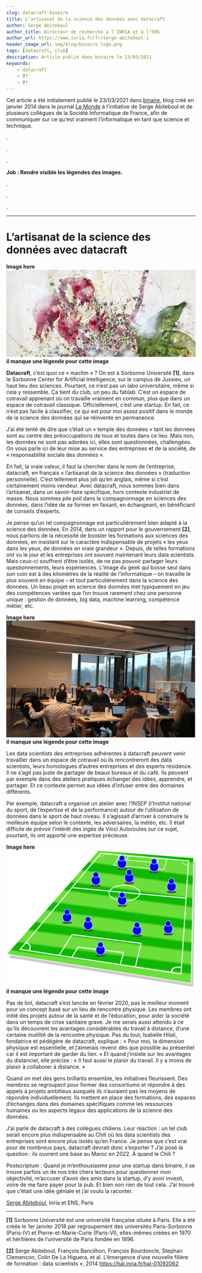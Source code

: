 ```yaml
---
slug: datacraft-binaire
title: L’artisanat de la science des données avec datacraft
author: Serge Abiteboul
author_title: Directeur de recherche à l'INRIA et à l'ENS
author_url: https://www.inria.fr/fr/serge-abiteboul-1
header_image_url: img/blog/binaire_logo.png
tags: [datacraft, club]
description: Article publié dans binaire le 23/03/2021
keywords:
    - datacraft
    - ??
    - ??
---
```



Cet article a été initialement publié le 23/03/2021 dans [binaire](https://www.lemonde.fr/blog/binaire/2021/03/23/lartisanat-de-la-science-des-donnees-avec-datacraft/), blog créé en janvier 2014 dans le journal [Le Monde](https://www.lemonde.fr/blog/binaire/a-propos/) à l’initiative de Serge Abiteboul et de plusieurs collègues de la Société Informatique de France, afin de communiquer sur ce qu’est vraiment l’informatique en tant que science et technique.

<!--truncate-->


.

.

.

**Job : Rendre visible les légendes des images.**

.

.

.

---

# L’artisanat de la science des données avec datacraft

**Image here**
![image](./img/2021-03-23-binaire/Hiba.png "**Courteousy of Hiba Kalache, therefore the most profound though is a beating heart (bannière du site de datacraft)**")
**il manque une légende pour cette image**


**Datacraft**, c’est quoi ce « machin » ? On est à Sorbonne Université **[1]**, dans le Sorbonne Center for Artificial Intelligence, sur le campus de Jussieu, un haut lieu des sciences. Pourtant, ce n’est pas un labo universitaire, même si cela y ressemble. Ça tient du club, un peu du fablab. C’est un espace de cotravail apprenant où on travaille vraiment en commun, plus que dans un espace de cotravail classique. Officiellement, c’est une startup. En fait, ce n’est pas facile à classifier, ce qui est pour moi assez positif dans le monde de la science des données qui se réinvente en permanence.

J’ai été tenté de dire que c’était un « temple des données » tant les données sont au centre des préoccupations de tous et toutes dans ce lieu. Mais non, les données ne sont pas adorées ici, elles sont questionnées, challengées. On vous parle ici de leur mise au service des entreprises et de la société, de « responsabilité sociale des données ».

En fait, la vraie valeur, il faut la chercher dans le nom de l’entreprise, datacraft, en français « l’artisanat de la science des données » (traduction personnelle). C’est tellement plus joli qu’en anglais, même si c’est certainement moins vendeur. Avec datacraft, nous sommes bien dans l’artisanat, dans un savoir-faire spécifique, hors contexte industriel de masse. Nous sommes pile poil dans le compagnonnage en sciences des données, dans l’idée de se former en faisant, en échangeant, en bénéficiant de conseils d’experts.

Je pense qu’un tel compagnonnage est particulièrement bien adapté à la science des données. En 2014, dans un rapport pour le gouvernement **[2]**, nous parlions de la nécessité de booster les formations aux sciences des données, en insistant sur le caractère indispensable de projets « les yeux dans les yeux, de données en vraie grandeur ». Depuis, de telles formations ont vu le jour et les entreprises ont souvent maintenant leurs data scientists. Mais ceux-ci souffrent d’être isolés, de ne pas pouvoir partager leurs questionnements, leurs expériences. L’image du geek qui bosse seul dans son coin est à des kilomètres de la réalité de l’informatique – on travaille le plus souvent en équipe – et tout particulièrement dans la science des données. Un beau projet en science des données met typiquement en jeu des compétences variées que l’on trouve rarement chez une personne unique : gestion de données, big data, machine learning, compétence métier, etc.



**Image here**
![image](./img/2021-03-23-binaire/Atelier.png "**©datacraft, atelier computer vision au service de l’imagerie médicale**")
**il manque une légende pour cette image**


Les data scientists des entreprises adhérentes à datacraft peuvent venir travailler dans un espace de cotravail où ils rencontreront des data scientists, leurs homologues d’autres entreprises et des experts résidence. Il ne s’agit pas juste de partager de beaux bureaux et du café.  Ils peuvent par exemple dans des ateliers pratiques échanger des idées, apprendre, et partager. Et ce contexte permet aux idées d’infuser entre des domaines différents.

Par exemple, datacraft a organisé un atelier avec l’INSEP (l‘Institut national du sport, de l’expertise et de la performance) autour de l’utilisation de données dans le sport de haut niveau. Il s’agissait d’arriver à construire la meilleure équipe selon le contexte, les adversaires, la météo, etc. Il était difficile de prévoir l’intérêt des ingés de Vinci Autoroutes sur ce sujet, pourtant, ils ont apporté une expertise précieuse.


**Image here**
![image](./img/2021-03-23-binaire/INSEP.png "**Image: https://pixabay.com/users/clker-free-vector-images-3736/**")
**il manque une légende pour cette image**


Pas de bol, datacraft s’est lancée en février 2020, pas le meilleur moment pour un concept basé sur un lieu de rencontre physique. Les membres ont initié des projets autour de la santé et de l’éducation, pour aider la société dans un temps de crise sanitaire grave. Je me serais aussi attendu à ce qu’ils découvrent les avantages considérables du travail à distance, d’une certaine inutilité de la rencontre physique. Pas du tout, Isabelle Hilali, fondatrice et pédégère de datacraft, explique : « Pour moi, la dimension physique est essentielle, et j’aimerais revenir dès que possible au présentiel car il est important de garder du lien. » Et quand j’insiste sur les avantages du distanciel, elle précise : « Il faut aussi le plaisir du travail. Il y a moins de plaisir à collaborer à distance. »

Quand on met des gens brillants ensemble, les initiatives fleurissent. Des membres se regroupent pour former des consortiums et répondre à des appels à projets ambitieux auxquels ils n’auraient pas les moyens de répondre individuellement. Ils mettent en place des formations, des espaces d’échanges dans des domaines spécifiques comme les ressources humaines ou les aspects légaux des applications de la science des données.

J’ai parlé de datacraft à des collègues chiliens. Leur réaction : un tel club serait encore plus indispensable au Chili où les data scientists des entreprises sont encore plus isolés qu’en France. Je pense que c’est vrai pour de nombreux pays, datacraft devrait donc s’exporter ? J’ai posé la question : ils ouvrent une base au Maroc en 2022. À quand le Chili ?

Postscriptum : Quand je m’enthousiasme pour une startup dans binaire, il se trouve parfois un de nos très chers lecteurs pour questionner mon objectivité, m’accuser d’avoir des amis dans la startup, d’y avoir investi, voire de me faire payer pour la pub. Et bien non rien de tout cela. J’ai trouvé que c’était une idée géniale et j’ai voulu la raconter.


[Serge Abiteboul](https://fr.wikipedia.org/wiki/Serge_Abiteboul), Inria et ENS, Paris

---

**[1]** Sorbonne Université est une université française située à Paris. Elle a été créée le 1er janvier 2018 par regroupement des universités Paris-Sorbonne (Paris-IV) et Pierre-et-Marie-Curie (Paris-VI), elles-mêmes créées en 1970 et héritières de l’université de Paris fondée en 1896.

**[2]** Serge Abiteboul, François Bancilhon, François Bourdoncle, Stephan Clemencon, Colin De La Higuera, et al. L’émergence d’une nouvelle filière de formation : data scientists », 2014 https://hal.inria.fr/hal-01092062